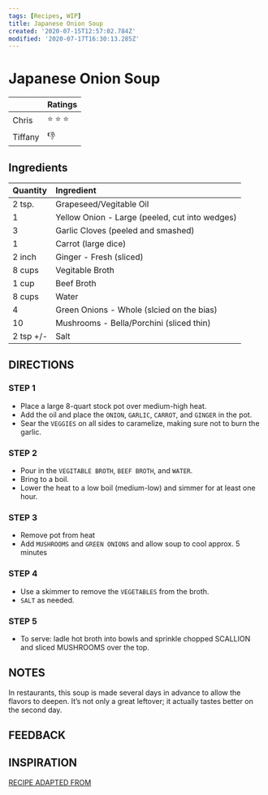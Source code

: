 ```yaml
---
tags: [Recipes, WIP]
title: Japanese Onion Soup
created: '2020-07-15T12:57:02.784Z'
modified: '2020-07-17T16:30:13.285Z'
---
```


# Japanese Onion Soup

|         | Ratings              |
|:--------|:---------------------|
| Chris   | :star: :star: :star: |
| Tiffany | :-1:                 |

## Ingredients

| Quantity  | Ingredient                                     |
|:----------|:-----------------------------------------------|
| 2 tsp.    | Grapeseed/Vegitable Oil                        |
| 1         | Yellow Onion - Large (peeled, cut into wedges) |
| 3         | Garlic Cloves (peeled and smashed)             |
| 1         | Carrot (large dice)                            |
| 2 inch    | Ginger - Fresh (sliced)                        |
| 8 cups    | Vegitable Broth                                |
| 1 cup     | Beef Broth                                     |
| 8 cups    | Water                                          |
| 4         | Green Onions - Whole (slcied on the bias)      |
| 10        | Mushrooms - Bella/Porchini (sliced thin)       |
| 2 tsp +/- | Salt                                           |


## DIRECTIONS

### STEP 1

- Place a large 8-quart stock pot over medium-high heat.
- Add the oil and place the `ONION`, `GARLIC`, `CARROT`, and `GINGER` in the
  pot.
- Sear the `VEGGIES` on all sides to caramelize, making sure not to burn
  the garlic.

### STEP 2

- Pour in the `VEGITABLE BROTH`, `BEEF BROTH`, and `WATER`.
- Bring to a boil.
- Lower the heat to a low boil (medium-low) and simmer for at least one
  hour.

### STEP 3

- Remove pot from heat
- Add `MUSHROOMS` and `GREEN ONIONS` and allow soup to cool approx. 5 minutes

### STEP 4

- Use a skimmer to remove the `VEGETABLES` from the broth. 
- `SALT` as needed.

### STEP 5

- To serve: ladle hot broth into bowls and sprinkle chopped SCALLION and
  sliced MUSHROOMS over the top.

## NOTES

In restaurants, this soup is made several days in advance to allow the
flavors to deepen. It’s not only a great leftover; it actually tastes
better on the second day.

## FEEDBACK

## INSPIRATION 

[RECIPE ADAPTED FROM](https://www.aspicyperspective.com/japanese-clear-soup-recipe/)

